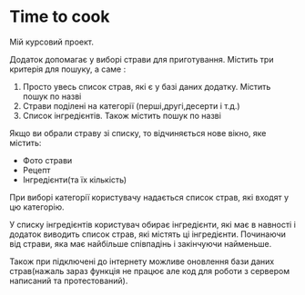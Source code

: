 Time to cook
=============
Мій курсовий проект.

Додаток допомагає у виборі страви для приготування. 
Містить три критерія для пошуку, а саме :
1. Просто увесь список страв, які є у базі даних додатку. Містить пошук по назві
2. Страви поділені на категорії (перші,другі,десерти і т.д.)
3. Список інгредієнтів. Також містить пошук по назві

Якщо ви обрали страву зі списку, то відчиняється нове вікно, яке містить:
* Фото страви
* Рецепт
* Інгредієнти(та їх кількість)

При виборі категорії користувачу надається список страв, які входят у цю категорію.

У списку інгредієнтів користувач обирає інгредієнти, які має в навності і додаток виводить список страв, які містять ці інгредієнти.
Починаючи від страви, яка має найбільше співпадінь і закінчуючи найменьше.

Також при підключені до інтернету можливе оновлення бази даних страв(нажаль зараз функція не працює але код для роботи з сервером написаний та протестований).
